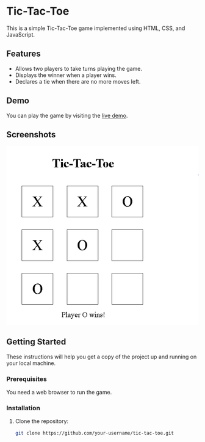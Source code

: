 # Tic-Tac-Toe

This is a simple Tic-Tac-Toe game implemented using HTML, CSS, and JavaScript.

## Features

- Allows two players to take turns playing the game.
- Displays the winner when a player wins.
- Declares a tie when there are no more moves left.

## Demo

You can play the game by visiting the [live demo](https://example.com).

## Screenshots


![Game Screenshot](screenshots/game.png)

## Getting Started

These instructions will help you get a copy of the project up and running on your local machine.

### Prerequisites

You need a web browser to run the game.

### Installation

1. Clone the repository:

   ```bash
   git clone https://github.com/your-username/tic-tac-toe.git